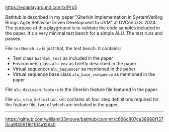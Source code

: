 https://edaplayground.com/x/Prp5

Bathtub is described in my paper "Gherkin Implementation in SystemVerilog Brings Agile Behavior-Driven Development to UVM" at DVCon U.S. 2024.
The purpose of this playground is to validate the code samples included in the paper.
It's a very minimal test bench for a simple ALU.
The test runs and passes.

File `testbench.sv` is just that, the test bench.
It contains:
* Test class `bathtub_test` as included in the paper
* Environment class `alu_env` as briefly described in the paper
* Virtual sequencer `alu_sequencer` as mentioned in the paper
* Virtual sequence base class `alu_base_vsequence` as mentioned in the paper

File `alu_division.feature` is the Gherkin feature file featured in the paper.

File `alu_step_definition.svh` contains all four step definitions required for the feature file, two of which are included in the paper.

---
https://github.com/williaml33moore/bathtub/commit/c666c807ca38988f1370ca9f4591161104a126a0